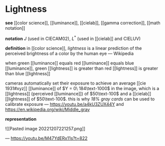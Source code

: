 # Lightness

**see** [[color science]], [[luminance]], [[cielab]], [[gamma correction]], [[math notation]]

**notation** $J$ (used in CIECAM02), $L^*$ (used in [[cielab]] and CIELUV)

**definition** in [[color science]], _lightness_ is a linear prediction of the perceived brightness of a color by the human eye &mdash; Wikipedia

when green [[luminance]] equals red [[luminance]] equals blue [[luminance]], green [[lightness]] is greater than red [[lightness]] is greater than blue [[lightness]]

cameras automatically set their exposure to achieve an average [[cie 1931#xyz]] [[luminance]] of $Y = 0\ 184\text-1000$ in the image, which is a [[lightness]] (perceived [[luminance]]) of $50\text-100$ and a [[cielab]] [[lightness]] of $50\text-100$. this is why _18% gray cards_ can be used to calibrate exposure &mdash; <https://youtu.be/a4kU3ZUX44Y> and <https://en.wikipedia.org/wiki/Middle_gray>

**representation**

![[Pasted image 20221207221257.png]]

&mdash; <https://youtu.be/M47YdERx11s?t=822>
